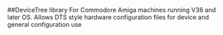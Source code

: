 ##DeviceTree library
For Commodore Amiga machines running V36 and later OS. 
Allows DTS style hardware configuration files for device and general configuration use

